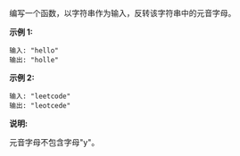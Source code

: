 编写一个函数，以字符串作为输入，反转该字符串中的元音字母。

**示例 1:**
```
输入: "hello"
输出: "holle"
```
**示例 2:**
```
输入: "leetcode"
输出: "leotcede"
```
**说明:**

元音字母不包含字母"y"。
